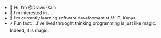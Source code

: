 - 👋 Hi, I’m @Dravis-Xam
- 👀 I’m interested in ...
- 🌱 I’m currently learning software development at MUT, Kenya
- ⚡ Fun fact: ...I've lived thruoght thinking programming is just like magic. Indeed, it is magic. 

<!---
Dravis-Xam/Dravis-Xam is a ✨ special ✨ repository because its `README.md` (this file) appears on your GitHub profile.
You can click the Preview link to take a look at your changes.
--->
